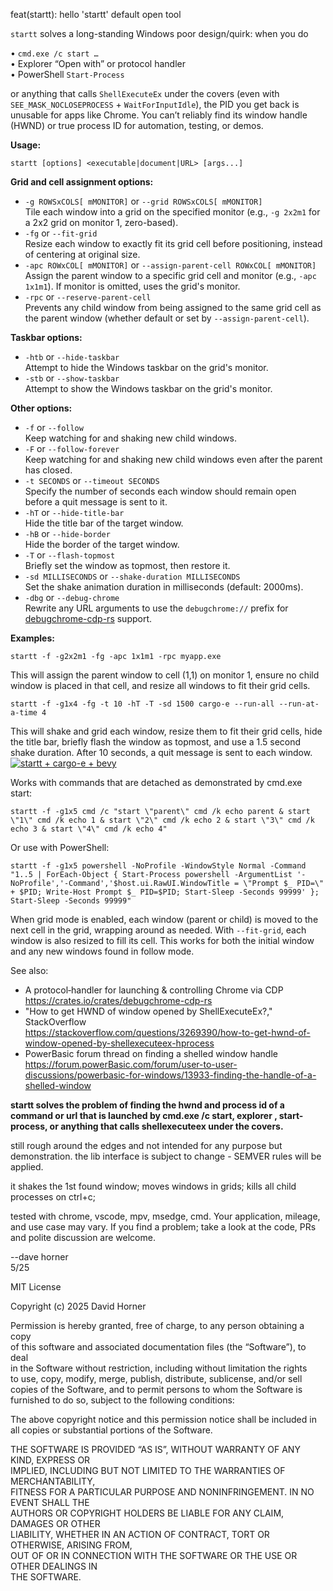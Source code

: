 feat(startt): hello 'startt' default open tool

`startt` solves a long-standing Windows poor design/quirk: when you do

  • `cmd.exe /c start …`  
  • Explorer “Open with” or protocol handler  
  • PowerShell `Start-Process`  

or anything that calls `ShellExecuteEx` under the covers (even with `SEE_MASK_NOCLOSEPROCESS` + `WaitForInputIdle`), the PID you get back is unusable for apps like Chrome.  You can’t reliably find its window handle (HWND) or true process ID for automation, testing, or demos.

**Usage:**
```
startt [options] <executable|document|URL> [args...]
```
**Grid and cell assignment options:**
- `-g ROWSxCOLS[ mMONITOR]` or `--grid ROWSxCOLS[ mMONITOR]`  
  Tile each window into a grid on the specified monitor (e.g., `-g 2x2m1` for a 2x2 grid on monitor 1, zero-based).
- `-fg` or `--fit-grid`  
  Resize each window to exactly fit its grid cell before positioning, instead of centering at original size.
- `-apc ROWxCOL[ mMONITOR]` or `--assign-parent-cell ROWxCOL[ mMONITOR]`  
  Assign the parent window to a specific grid cell and monitor (e.g., `-apc 1x1m1`). If monitor is omitted, uses the grid's monitor.
- `-rpc` or `--reserve-parent-cell`  
  Prevents any child window from being assigned to the same grid cell as the parent window (whether default or set by `--assign-parent-cell`).

**Taskbar options:**
- `-htb` or `--hide-taskbar`  
  Attempt to hide the Windows taskbar on the grid's monitor.
- `-stb` or `--show-taskbar`  
  Attempt to show the Windows taskbar on the grid's monitor.

**Other options:**
- `-f` or `--follow`  
  Keep watching for and shaking new child windows.
- `-F` or `--follow-forever`  
  Keep watching for and shaking new child windows even after the parent has closed.
- `-t SECONDS` or `--timeout SECONDS`  
  Specify the number of seconds each window should remain open before a quit message is sent to it.
- `-hT` or `--hide-title-bar`  
  Hide the title bar of the target window.
- `-hB` or `--hide-border`  
  Hide the border of the target window.
- `-T` or `--flash-topmost`  
  Briefly set the window as topmost, then restore it.
- `-sd MILLISECONDS` or `--shake-duration MILLISECONDS`  
  Set the shake animation duration in milliseconds (default: 2000ms).
- `-dbg` or `--debug-chrome`  
  Rewrite any URL arguments to use the `debugchrome://` prefix for [debugchrome-cdp-rs](https://crates.io/crates/debugchrome-cdp-rs) support.

**Examples:**

```
startt -f -g2x2m1 -fg -apc 1x1m1 -rpc myapp.exe
```
This will assign the parent window to cell (1,1) on monitor 1, ensure no child window is placed in that cell, and resize all windows to fit their grid cells.

```
startt -f -g1x4 -fg -t 10 -hT -T -sd 1500 cargo-e --run-all --run-at-a-time 4
```
This will shake and grid each window, resize them to fit their grid cells, hide the title bar, briefly flash the window as topmost, and use a 1.5 second shake duration. After 10 seconds, a quit message is sent to each window.
[![startt + cargo-e + bevy](https://github.com/davehorner/cargo-e_walkthrus/raw/main/startt_cargo-e_bevy_runall_4x1.gif)](https://github.com/davehorner/cargo-e_walkthrus/tree/main)

Works with commands that are detached as demonstrated by cmd.exe start:
```
startt -f -g1x5 cmd /c "start \"parent\" cmd /k echo parent & start \"1\" cmd /k echo 1 & start \"2\" cmd /k echo 2 & start \"3\" cmd /k echo 3 & start \"4\" cmd /k echo 4"
```
Or use with PowerShell:
```
startt -f -g1x5 powershell -NoProfile -WindowStyle Normal -Command "1..5 | ForEach-Object { Start-Process powershell -ArgumentList '-NoProfile','-Command','$host.ui.RawUI.WindowTitle = \"Prompt $_ PID=\" + $PID; Write-Host Prompt $_ PID=$PID; Start-Sleep -Seconds 99999' }; Start-Sleep -Seconds 99999"
```

When grid mode is enabled, each window (parent or child) is moved to the next cell in the grid, wrapping around as needed. With `--fit-grid`, each window is also resized to fill its cell. This works for both the initial window and any new windows found in follow mode.

See also:  
- A protocol‐handler for launching & controlling Chrome via CDP  
  https://crates.io/crates/debugchrome-cdp-rs
- "How to get HWND of window opened by ShellExecuteEx?," StackOverflow  
  <https://stackoverflow.com/questions/3269390/how-to-get-hwnd-of-window-opened-by-shellexecuteex-hprocess>  
- PowerBasic forum thread on finding a shelled window handle  
  <https://forum.powerBasic.com/forum/user-to-user-discussions/powerbasic-for-windows/13933-finding-the-handle-of-a-shelled-window>

**startt solves the problem of finding the hwnd and process id of a command or url that is launched by cmd.exe /c start, explorer <url>, start-process, or anything that calls shellexecuteex under the covers.**

still rough around the edges and not intended for any purpose but demonstration.  the lib interface is subject to change - SEMVER rules will be applied.

it shakes the 1st found window; moves windows in grids; kills all child processes on ctrl+c;

tested with chrome, vscode, mpv, msedge, cmd.  Your application, mileage, and use case may vary. If you find a problem; take a look at the code, PRs and polite discussion are welcome.

--dave horner  
5/25

MIT License

Copyright (c) 2025 David Horner

Permission is hereby granted, free of charge, to any person obtaining a copy  
of this software and associated documentation files (the “Software”), to deal  
in the Software without restriction, including without limitation the rights  
to use, copy, modify, merge, publish, distribute, sublicense, and/or sell  
copies of the Software, and to permit persons to whom the Software is  
furnished to do so, subject to the following conditions:

The above copyright notice and this permission notice shall be included in  
all copies or substantial portions of the Software.

THE SOFTWARE IS PROVIDED “AS IS”, WITHOUT WARRANTY OF ANY KIND, EXPRESS OR  
IMPLIED, INCLUDING BUT NOT LIMITED TO THE WARRANTIES OF MERCHANTABILITY,  
FITNESS FOR A PARTICULAR PURPOSE AND NONINFRINGEMENT. IN NO EVENT SHALL THE  
AUTHORS OR COPYRIGHT HOLDERS BE LIABLE FOR ANY CLAIM, DAMAGES OR OTHER  
LIABILITY, WHETHER IN AN ACTION OF CONTRACT, TORT OR OTHERWISE, ARISING FROM,  
OUT OF OR IN CONNECTION WITH THE SOFTWARE OR THE USE OR OTHER DEALINGS IN  
THE SOFTWARE.

